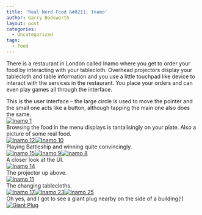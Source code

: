 ```yaml
---
title: 'Real Nerd Food &#8211; Inamo'
author: Garry Bodsworth
layout: post
categories:
  - Uncategorized
tags:
  - Food
---
```

There is a restaurant in London called Inamo where you get to order your food by interacting with your tablecloth. Overhead projectors display your tablecloth and table information and you use a little touchpad like device to interact with the services in the restaurant. You place your orders and can even play games all through the interface.

This is the user interface &#8211; the large circle is used to move the pointer and the small one acts like a button, although tapping the main one also does the same.  
<a href="http://www.flickr.com/photos/30985632@N05/2955180855/" class="flickr-image" target="_blank" title="Inamo 1"><img src="http://farm4.static.flickr.com/3250/2955180855_8472832209_t.jpg" alt="Inamo 1" /></a>  
Browsing the food in the menu displays is tantalisingly on your plate. Also a picture of some real food.  
<a href="http://www.flickr.com/photos/30985632@N05/2955175599/" class="flickr-image" target="_blank" title="Inamo 12"><img src="http://farm4.static.flickr.com/3212/2955175599_1da4334b96_t.jpg" alt="Inamo 12" /></a><a href="http://www.flickr.com/photos/30985632@N05/2955176449/" class="flickr-image" target="_blank" title="Inamo 10"><img src="http://farm4.static.flickr.com/3280/2955176449_49f6fa1e78_t.jpg" alt="Inamo 10" /></a>  
Playing Battleship and winning quite convincingly.  
<a href="http://www.flickr.com/photos/30985632@N05/2955174113/" class="flickr-image" target="_blank" title="Inamo 15"><img src="http://farm4.static.flickr.com/3189/2955174113_e69cb27517_t.jpg" alt="Inamo 15" /></a><a href="http://www.flickr.com/photos/30985632@N05/2955176819/" class="flickr-image" target="_blank" title="Inamo 9"><img src="http://farm4.static.flickr.com/3026/2955176819_89c93515ef_t.jpg" alt="Inamo 9" /></a><a href="http://www.flickr.com/photos/30985632@N05/2955177181/" class="flickr-image" target="_blank" title="Inamo 8"><img src="http://farm4.static.flickr.com/3151/2955177181_a2b4fb2355_t.jpg" alt="Inamo 8" /></a>  
A closer look at the UI.  
<a href="http://www.flickr.com/photos/30985632@N05/2955174601/" class="flickr-image" target="_blank" title="Inamo 14"><img src="http://farm4.static.flickr.com/3225/2955174601_4fe8b0368e_t.jpg" alt="Inamo 14" /></a>  
The projector up above.  
<a href="http://www.flickr.com/photos/30985632@N05/2955176029/" class="flickr-image" target="_blank" title="Inamo 11"><img src="http://farm4.static.flickr.com/3163/2955176029_80cfd9e55e_t.jpg" alt="Inamo 11" /></a>  
The changing tablecloths.  
<a href="http://www.flickr.com/photos/30985632@N05/2955173161/" class="flickr-image" target="_blank" title="Inamo 17"><img src="http://farm4.static.flickr.com/3061/2955173161_d8b990a2f4_t.jpg" alt="Inamo 17" /></a><a href="http://www.flickr.com/photos/30985632@N05/2956014992/" class="flickr-image" target="_blank" title="Inamo 23"><img src="http://farm4.static.flickr.com/3197/2956014992_23777a4bae_t.jpg" alt="Inamo 23" /></a><a href="http://www.flickr.com/photos/30985632@N05/2956013878/" class="flickr-image" target="_blank" title="Inamo 25"><img src="http://farm4.static.flickr.com/3186/2956013878_c53bcd57b8_t.jpg" alt="Inamo 25" /></a>  
Oh yes, and I got to see a giant plug nearby on the side of a building(!)  
<a href="http://www.flickr.com/photos/30985632@N05/2955166923/" class="flickr-image" target="_blank" title="Giant Plug"><img src="http://farm4.static.flickr.com/3144/2955166923_10f16c0faf.jpg" alt="Giant Plug" /></a>